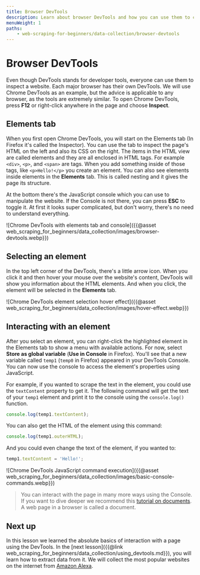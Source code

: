 ```yaml
---
title: Browser DevTools
description: Learn about browser DevTools and how you can use them to collect data from a website.
menuWeight: 1
paths:
    - web-scraping-for-beginners/data-collection/browser-devtools
---
```


# [](#devtools) Browser DevTools

Even though DevTools stands for developer tools, everyone can use them to inspect a website. Each major browser has their own DevTools. We will use Chrome DevTools as an example, but the advice is applicable to any browser, as the tools are extremely similar. To open Chrome DevTools, press **F12** or right-click anywhere in the page and choose **Inspect**.

## [](#elements) Elements tab

When you first open Chrome DevTools, you will start on the Elements tab (In Firefox it's called the Inspector). You can use the tab to inspect the page's HTML on the left and also its CSS on the right. The items in the HTML view are called elements and they are all enclosed in HTML tags. For example `<div>`, `<p>`, and `<span>` are tags. When you add something inside of those tags, like `<p>Hello!</p>` you create an element. You can also see elements inside elements in the **Elements** tab. This is called nesting and it gives the page its structure.

At the bottom there's the JavaScript console which you can use to manipulate the website. If the Console is not there, you can press **ESC** to toggle it. At first it looks super complicated, but don't worry, there's no need to understand everything.

![Chrome DevTools with elements tab and console]({{@asset web_scraping_for_beginners/data_collection/images/browser-devtools.webp}})

## [](#select) Selecting an element

In the top left corner of the DevTools, there's a little arrow icon. When you click it and then hover your mouse over the website's content, DevTools will show you information about the HTML elements. And when you click, the element will be selected in the **Elements** tab.

![Chrome DevTools element selection hover effect]({{@asset web_scraping_for_beginners/data_collection/images/hover-effect.webp}})

## [](#interact) Interacting with an element

After you select an element, you can right-click the highlighted element in the Elements tab to show a menu with available actions. For now, select **Store as global variable** (**Use in Console** in Firefox). You'll see that a new variable called `temp1` (`temp0` in Firefox) appeared in your DevTools Console. You can now use the console to access the element's properties using JavaScript.

For example, if you wanted to scrape the text in the element, you could use the `textContent` property to get it. The following command will get the text of your `temp1` element and print it to the console using the `console.log()` function.

```javascript
console.log(temp1.textContent);
```

You can also get the HTML of the element using this command:

```javascript
console.log(temp1.outerHTML);
```

And you could even change the text of the element, if you wanted to:

```javascript
temp1.textContent = 'Hello!';
```

![Chrome DevTools JavaScript command execution]({{@asset web_scraping_for_beginners/data_collection/images/basic-console-commands.webp}})

> You can interact with the page in many more ways using the Console. If you want to dive deeper we recommend this <a href="https://javascript.info/document" target="_blank">tutorial on documents</a>. A web page in a browser is called a document.

## [](#next) Next up

In this lesson we learned the absolute basics of interaction with a page using the DevTools. In the [next lesson]({{@link web_scraping_for_beginners/data_collection/using_devtools.md}}), you will learn how to extract data from it. We will collect the most popular websites on the internet from <a href="https://www.alexa.com/topsites" target="_blank">Amazon Alexa</a>.

